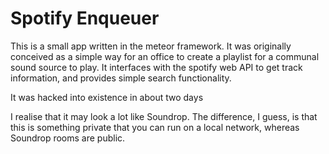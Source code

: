# Spotify Enqueuer

This is a small app written in the meteor framework.  It was originally conceived as a simple way for an office to create a playlist for a communal sound source to play.  It interfaces with the spotify web API to get track information, and provides simple search functionality.

It was hacked into existence in about two days

I realise that it may look a lot like Soundrop.  The difference, I guess, is that this is something private that you can run on a local network, whereas Soundrop rooms are public.